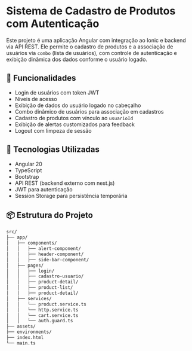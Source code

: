# Sistema de Cadastro de Produtos com Autenticação

Este projeto é uma aplicação Angular com integração ao Ionic e backend via API REST. Ele permite o cadastro de produtos e a associação de usuários via `combo` (lista de usuários), com controle de autenticação e exibição dinâmica dos dados conforme o usuário logado.

## 🚀 Funcionalidades

- Login de usuários com token JWT
- Niveis de acesso
- Exibição de dados do usuário logado no cabeçalho
- Combo dinâmico de usuários para associação em cadastros
- Cadastro de produtos com vínculo ao `usuarioId`
- Exibição de alertas customizados para feedback
- Logout com limpeza de sessão

## 🧰 Tecnologias Utilizadas

- Angular 20
- TypeScript
- Bootstrap
- API REST (backend externo com nest.js)
- JWT para autenticação
- Session Storage para persistência temporária

## 📦 Estrutura do Projeto

```bash
src/
├── app/
│   ├── components/
│   │   ├── alert-component/
│   │   ├── header-component/
│   │   ├── side-bar-component/
│   ├── pages/
│   │   ├── login/
│   │   ├── cadastro-usuario/
│   │   ├── product-detail/
│   │   ├── product-list/
│   │   ├── product-detail/
│   ├── services/
│   │   └── product.service.ts
│   │   └── http.service.ts
│   │   └── cart.service.ts
│   │   └── auth.guard.ts
├── assets/
├── environments/
├── index.html
└── main.ts
